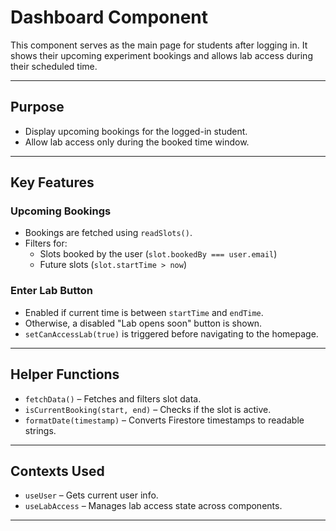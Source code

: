 # Dashboard Component

This component serves as the main page for students after logging in. It shows their upcoming experiment bookings and allows lab access during their scheduled time.

---

## Purpose

- Display upcoming bookings for the logged-in student.
- Allow lab access only during the booked time window.

---

## Key Features

### Upcoming Bookings
- Bookings are fetched using `readSlots()`.
- Filters for:
  - Slots booked by the user (`slot.bookedBy === user.email`)
  - Future slots (`slot.startTime > now`)

### Enter Lab Button
- Enabled if current time is between `startTime` and `endTime`.
- Otherwise, a disabled "Lab opens soon" button is shown.
- `setCanAccessLab(true)` is triggered before navigating to the homepage.

---

## Helper Functions

- `fetchData()` – Fetches and filters slot data.
- `isCurrentBooking(start, end)` – Checks if the slot is active.
- `formatDate(timestamp)` – Converts Firestore timestamps to readable strings.

---

## Contexts Used

- `useUser` – Gets current user info.
- `useLabAccess` – Manages lab access state across components.

---

